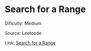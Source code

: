 # Search for a Range
Dificulty: Medium

Source: Leetcode

Link: [Search for a Range](https://leetcode.com/problems/search-for-a-range/description/)
